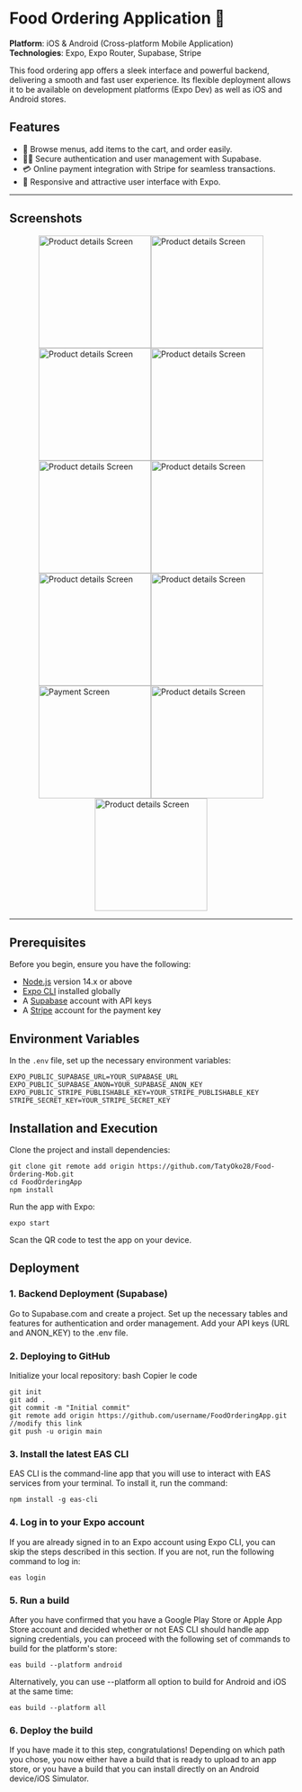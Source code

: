 # Food Ordering Application 🍲

**Platform**: iOS & Android (Cross-platform Mobile Application)  
**Technologies**: Expo, Expo Router, Supabase, Stripe

This food ordering app offers a sleek interface and powerful backend, delivering a smooth and fast user experience. Its flexible deployment allows it to be available on development platforms (Expo Dev) as well as iOS and Android stores.

## Features
- 🛒 Browse menus, add items to the cart, and order easily.
- 🕵️‍♂️ Secure authentication and user management with Supabase.
- 💳 Online payment integration with Stripe for seamless transactions.
- 🎨 Responsive and attractive user interface with Expo.

---

## Screenshots
<div style="display: flex; flex-wrap: wrap; justify-content: center;">
  <img src="/photos/0.webp" width="200" alt="Product details Screen"/>
  <img src="/photos/1.webp" width="200" alt="Product details Screen"/>
  <img src="/photos/2.webp" width="200" alt="Product details Screen"/>
  <img src="/photos/3.webp" width="200" alt="Product details Screen"/>
  <img src="/photos/4.webp" width="200" alt="Product details Screen"/>
  <img src="/photos/5.webp" width="200" alt="Product details Screen"/>
  <img src="/photos/6.webp" width="200" alt="Product details Screen"/>
  <img src="/photos/7.webp" width="200" alt="Product details Screen"/>
  <img src="/photos/9.webp" width="200" alt="Payment Screen"/>
  <img src="/photos/10.webp" width="200" alt="Product details Screen"/>
  <img src="/photos/11.webp" width="200" alt="Product details Screen"/>
</div>

---

## Prerequisites

Before you begin, ensure you have the following:
- [Node.js](https://nodejs.org/) version 14.x or above
- [Expo CLI](https://docs.expo.dev/get-started/installation/) installed globally
- A [Supabase](https://supabase.com/) account with API keys
- A [Stripe](https://stripe.com/) account for the payment key

## Environment Variables

In the `.env` file, set up the necessary environment variables:
```env
EXPO_PUBLIC_SUPABASE_URL=YOUR_SUPABASE_URL
EXPO_PUBLIC_SUPABASE_ANON=YOUR_SUPABASE_ANON_KEY
EXPO_PUBLIC_STRIPE_PUBLISHABLE_KEY=YOUR_STRIPE_PUBLISHABLE_KEY
STRIPE_SECRET_KEY=YOUR_STRIPE_SECRET_KEY
```

## Installation and Execution

Clone the project and install dependencies:
```
git clone git remote add origin https://github.com/TatyOko28/Food-Ordering-Mob.git
cd FoodOrderingApp
npm install
```

Run the app with Expo:
```
expo start
```
Scan the QR code to test the app on your device.

## Deployment
### 1. Backend Deployment (Supabase)
Go to Supabase.com and create a project.
Set up the necessary tables and features for authentication and order management.
Add your API keys (URL and ANON_KEY) to the .env file.

### 2. Deploying to GitHub
Initialize your local repository:
bash
Copier le code
```
git init
git add .
git commit -m "Initial commit"
git remote add origin https://github.com/username/FoodOrderingApp.git  //modify this link
git push -u origin main
```

### 3. Install the latest EAS CLI
EAS CLI is the command-line app that you will use to interact with EAS services from your terminal. To install it, run the command:
```
npm install -g eas-cli
```

### 4. Log in to your Expo account
If you are already signed in to an Expo account using Expo CLI, you can skip the steps described in this section. If you are not, run the following command to log in:
```
eas login
```

### 5. Run a build
After you have confirmed that you have a Google Play Store or Apple App Store account and decided whether or not EAS CLI should handle app signing credentials, you can proceed with the following set of commands to build for the platform's store:
```
eas build --platform android
```
Alternatively, you can use --platform all option to build for Android and iOS at the same time:
```
eas build --platform all
```

### 6. Deploy the build
If you have made it to this step, congratulations! Depending on which path you chose, you now either have a build that is ready to upload to an app store, or you have a build that you can install directly on an Android device/iOS Simulator.




